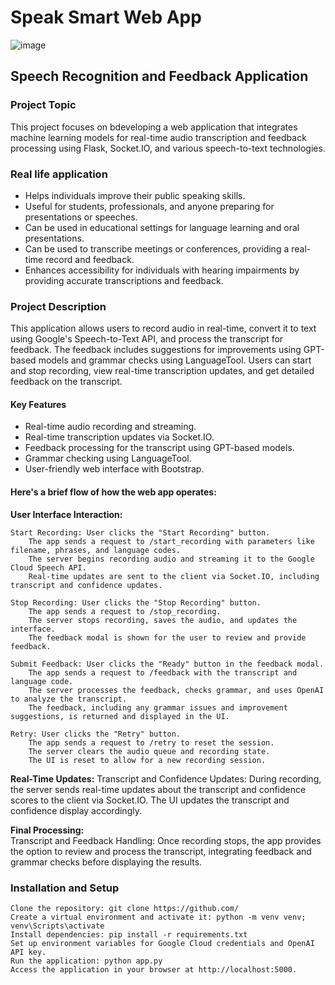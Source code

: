 # Speak Smart Web App

![image](https://github.com/user-attachments/assets/efe7a141-6ff2-4d89-a9e0-2593be0abe93)

## Speech Recognition and Feedback Application

### Project Topic
This project focuses on bdeveloping a web application that integrates machine learning models for real-time audio transcription and feedback processing using Flask, Socket.IO, and various speech-to-text technologies.

### Real life application
-	Helps individuals improve their public speaking skills.
-	Useful for students, professionals, and anyone preparing for presentations or speeches.
-	Can be used in educational settings for language learning and oral presentations.
-	Can be used to transcribe meetings or conferences, providing a real-time record and feedback.
-	Enhances accessibility for individuals with hearing impairments by providing accurate transcriptions and feedback.

### Project Description
This application allows users to record audio in real-time, convert it to text using Google's Speech-to-Text API, and process the transcript for feedback. The feedback includes suggestions for improvements using GPT-based models and grammar checks using LanguageTool. Users can start and stop recording, view real-time transcription updates, and get detailed feedback on the transcript.

#### Key Features
- Real-time audio recording and streaming.
- Real-time transcription updates via Socket.IO.
- Feedback processing for the transcript using GPT-based models.
- Grammar checking using LanguageTool.
- User-friendly web interface with Bootstrap.

#### Here's a brief flow of how the web app operates:

**User Interface Interaction:**

    Start Recording: User clicks the "Start Recording" button.
        The app sends a request to /start_recording with parameters like filename, phrases, and language codes.
        The server begins recording audio and streaming it to the Google Cloud Speech API.
        Real-time updates are sent to the client via Socket.IO, including transcript and confidence updates.
  
    Stop Recording: User clicks the "Stop Recording" button.
        The app sends a request to /stop_recording.
        The server stops recording, saves the audio, and updates the interface.
        The feedback modal is shown for the user to review and provide feedback.
  
    Submit Feedback: User clicks the "Ready" button in the feedback modal.
        The app sends a request to /feedback with the transcript and language code.
        The server processes the feedback, checks grammar, and uses OpenAI to analyze the transcript.
        The feedback, including any grammar issues and improvement suggestions, is returned and displayed in the UI.
  
    Retry: User clicks the "Retry" button.
        The app sends a request to /retry to reset the session.
        The server clears the audio queue and recording state.
        The UI is reset to allow for a new recording session.

**Real-Time Updates:**
  Transcript and Confidence Updates: During recording, the server sends real-time updates about the transcript and confidence scores to the client via Socket.IO.
  The UI updates the transcript and confidence display accordingly.

**Final Processing:**  
Transcript and Feedback Handling: Once recording stops, the app provides the option to review and process the transcript, integrating feedback and grammar checks before displaying the results.

### Installation and Setup
    Clone the repository: git clone https://github.com/
    Create a virtual environment and activate it: python -m venv venv; venv\Scripts\activate
    Install dependencies: pip install -r requirements.txt
    Set up environment variables for Google Cloud credentials and OpenAI API key.
    Run the application: python app.py
    Access the application in your browser at http://localhost:5000.


